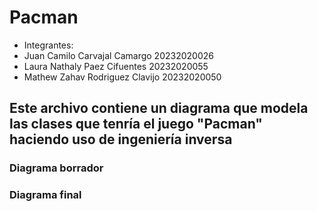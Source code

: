 # Pacman
- Integrantes:
- Juan Camilo Carvajal Camargo 20232020026
- Laura Nathaly Paez Cifuentes 20232020055
- Mathew Zahav Rodriguez Clavijo 20232020050
## Este archivo contiene un diagrama que modela las clases que tenría el juego "Pacman" haciendo uso de ingeniería inversa
### Diagrama borrador
### Diagrama final
